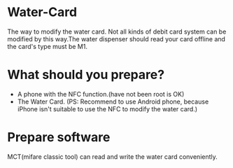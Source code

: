 # Water-Card
The way to modify the water card.
Not all kinds of debit card system can be modified by this way.The water dispenser should read your card offline and the card's type must be M1.
# What should you prepare?
* A phone with the NFC function.(have not been root is OK)
* The Water Card.
(PS: Recommend to use Android phone, because iPhone isn't suitable to use the NFC to modify the water card.)
# Prepare software
MCT(mifare classic tool) can read and write the water card conveniently.
